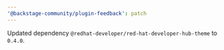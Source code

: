 ```yaml
---
'@backstage-community/plugin-feedback': patch
---
```


Updated dependency `@redhat-developer/red-hat-developer-hub-theme` to `0.4.0`.
